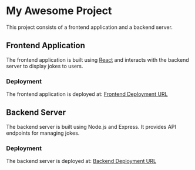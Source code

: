 # My Awesome Project

This project consists of a frontend application and a backend server.

## Frontend Application

The frontend application is built using [React](https://reactjs.org/) and interacts with the backend server to display jokes to users.

### Deployment

The frontend application is deployed at: [Frontend Deployment URL](https://zens-fe.vercel.app/)

## Backend Server

The backend server is built using Node.js and Express. It provides API endpoints for managing jokes.

### Deployment

The backend server is deployed at: [Backend Deployment URL](https://zens-be.vercel.app/)



